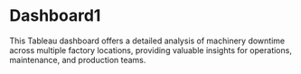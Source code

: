 # Dashboard1
This Tableau dashboard offers a detailed analysis of machinery downtime across multiple factory locations, providing valuable insights for operations, maintenance, and production teams.
